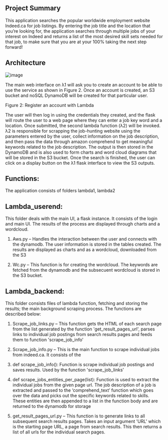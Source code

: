 ## Project Summary

This application searches the popular worldwide employment website Indeed.ca for job listings. By entering the job title and the location that you’re looking for, the application searches through multiple jobs of your interest on Indeed and returns a list of the most desired skill sets needed for that job, to make sure that you are at your 100% taking the next step forward!

## Architecture

![image](https://user-images.githubusercontent.com/80457657/195441559-30ff6777-4ced-4401-b4c0-f6b8935ff034.png)

The main web interface on λ1 will ask you to create an account to be able to use the service as shown in Figure 2. Once an account is created, an S3 bucket and noSQL DynamoDB will be created for that particular user. 

 

Figure 2: Register an account with Lambda 

The user will then log in using the credentials they created, and the flask will route the user to a web page where they can enter a job key word and a location. Once submitted, the second lambda function (λ2) will be invoked. λ2 is responsible for scrapping the job-hunting website using the parameters entered by the user, collect information on the job description, and then pass the data through amazon comprehend to get meaningful keywords related to the job description. The output is then stored in the DynamoDB and is also used to form charts and word cloud diagrams that will be stored in the S3 bucket. Once the search is finished, the user can click on a display button on the λ1 flask interface to view the S3 outputs. 

## Functions: 

The application consists of folders lambda1, lambda2 

## Lambda_userend: 

This folder deals with the main UI, a flask instance. It consists of the login and main UI. The results of the process are displayed through charts and a wordcloud. 

1. Aws.py – Handles the interaction between the user and connects with the dynamodb. The user information is stored in the tables created.  The results are displayed as charts and as a wordcloud, downloaded from the S3 

2. Wc.py – This function is for creating the wordcloud. The keywords are fetched from the dynamodb and the subsecuent wordcloud is stored in the S3 bucket.  

## Lambda_backend: 

This folder consists files of lambda function, fetching and storing the results; the main background scraping process. The functions are described below: 

1. Scrape_job_links.py – This function gets the HTML of each search page from the list generated by the function 'get_result_pages_url', parses links to individual job postings from search results pages and feeds them  to function 'scrape_job_info' 

2. Scrape_job_info.py – This is the main function to scrape individual jobs from indeed.ca. It consists of the  

  1. def scrape_job_info():  Function is scrape individual job postings and saves results. Used by the function 'scrape_job_links’ 

  2. def scrape_jobs_entities_per_page(list): Function is used to extract the individual jobs from the given page url. The job description of a job is extracted and passed to the ‘comprehend_text’ function which goes over the data and picks out the specific keywords related to skills. These entities are then appended to a list in the function body and are returned to the dynamodb for storage 

  3. get_result_pages_url.py – This function is to generate links to all subsequent search results pages. Takes an input argument 'URL'  which is the starting page URL, a page from search results. This then returns a list of all urls for the individual search pages. 
